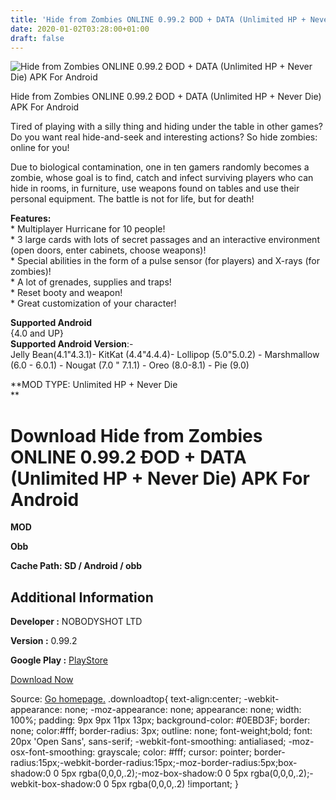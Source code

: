 ```yaml
---
title: 'Hide from Zombies ONLINE 0.99.2 ÐOD + DATA (Unlimited HP + Never Die) APK For Android'
date: 2020-01-02T03:28:00+01:00
draft: false
---
```


![Hide from Zombies ONLINE 0.99.2 ÐOD + DATA (Unlimited HP + Never Die) APK For Android](https://i2.wp.com/apkhome.net/wp-content/uploads/2019/11/Hide-from-Zombies-ONLINE-0.99.2-ÐOD-DATA-Unlimited-HP-Never-Die.png "Hide from Zombies ONLINE 0.99.2 ÐOD + DATA (Unlimited HP + Never Die) APK For Android")

  

Hide from Zombies ONLINE 0.99.2 ÐOD + DATA (Unlimited HP + Never Die) APK For Android

Tired of playing with a silly thing and hiding under the table in other games? Do you want real hide-and-seek and interesting actions? So hide zombies: online for you!

Due to biological contamination, one in ten gamers randomly becomes a zombie, whose goal is to find, catch and infect surviving players who can hide in rooms, in furniture, use weapons found on tables and use their personal equipment. The battle is not for life, but for death!

**Features:**  
\* Multiplayer Hurricane for 10 people!  
\* 3 large cards with lots of secret passages and an interactive environment (open doors, enter cabinets, choose weapons)!  
\* Special abilities in the form of a pulse sensor (for players) and X-rays (for zombies)!  
\* A lot of grenades, supplies and traps!  
\* Reset booty and weapon!  
\* Great customization of your character!

**Supported Android**  
{4.0 and UP}  
**Supported Android Version**:-  
Jelly Bean(4.1"4.3.1)- KitKat (4.4"4.4.4)- Lollipop (5.0"5.0.2) - Marshmallow (6.0 - 6.0.1) - Nougat (7.0 " 7.1.1) - Oreo (8.0-8.1) - Pie (9.0)

**MOD TYPE: Unlimited HP + Never Die  
**

Download Hide from Zombies ONLINE 0.99.2 ÐOD + DATA (Unlimited HP + Never Die) APK For Android
===============================================================================================

**MOD**

**Obb**

**Cache Path: SD / Android / obb**

Additional Information
----------------------

**Developer :** NOBODYSHOT LTD

**Version :** 0.99.2

**Google Play :** [PlayStore](https://play.google.com/store/apps/details?id=com.nobodyshot.kzh)

  

[Download Now](https://store4app.co/post/hide-from-zombies-online-0-99-2-od-data-unlimited-hp-never-die-apk-for-android_1573675459)

  
Source: [Go homepage.](https://store4app.co/post/hide-from-zombies-online-0-99-2-od-data-unlimited-hp-never-die-apk-for-android_1573675459) .downloadtop{ text-align:center; -webkit-appearance: none; -moz-appearance: none; appearance: none; width: 100%; padding: 9px 9px 11px 13px; background-color: #0EBD3F; border: none; color:#fff; border-radius: 3px; outline: none; font-weight;bold; font: 20px 'Open Sans', sans-serif; -webkit-font-smoothing: antialiased; -moz-osx-font-smoothing: grayscale; color: #fff; cursor: pointer; border-radius:15px;-webkit-border-radius:15px;-moz-border-radius:5px;box-shadow:0 0 5px rgba(0,0,0,.2);-moz-box-shadow:0 0 5px rgba(0,0,0,.2);-webkit-box-shadow:0 0 5px rgba(0,0,0,.2) !important; }